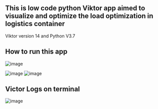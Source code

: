 ## This is low code python Viktor app aimed to visualize and optimize the load optimization in logistics container
Viktor version 14 and Python V3.7

## How to run this app


![image](https://github.com/PrathameshPawar119/load-optimization-miniLogithon/assets/104665278/8f01a26d-8810-41e2-98b4-9de22a1ed9d3)

![image](https://github.com/PrathameshPawar119/load-optimization-miniLogithon/assets/104665278/13479d5f-6b78-4055-897e-99c09a0cb7e7)
![image](https://github.com/PrathameshPawar119/load-optimization-miniLogithon/assets/104665278/3fd9e6a6-3f51-4962-bc49-41347f344fa1)


## Victor Logs on terminal
![image](https://github.com/PrathameshPawar119/load-optimization-miniLogithon/assets/104665278/7c63be21-6bbb-401d-a769-8c47cd4cd678)
